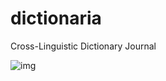 dictionaria
===========

Cross-Linguistic Dictionary Journal

![img](https://raw.githubusercontent.com/clld/dictionaria/master/icon.svg)
